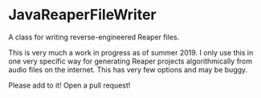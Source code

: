 # JavaReaperFileWriter
A class for writing reverse-engineered Reaper files.

This is very much a work in progress as of summer 2019. I only use this in one very specific way for generating Reaper projects algorithmically from audio files on the internet. This has very few options and may be buggy.

Please add to it! Open a pull request!
